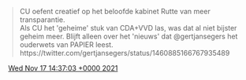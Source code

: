 > CU oefent creatief op het beloofde kabinet Rutte van meer transparantie\.  
> Als CU het 'geheime' stuk van CDA\+VVD las, was dat al niet bijster geheim meer\. Blijft alleen over het 'nieuws' dat @gertjansegers het ouderwets van PAPIER leest\. https://twitter\.com/gertjansegers/status/1460885166767935489

<img src="../../media/tweet.ico" width="12" /> [Wed Nov 17 14:37:03 +0000 2021](https://twitter.com/DromerDenker/status/1460980307188928517)